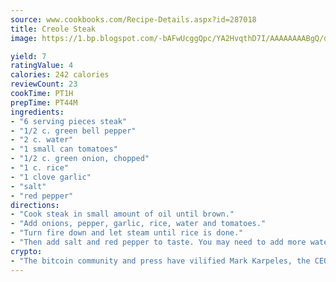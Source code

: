 ```yaml
---
source: www.cookbooks.com/Recipe-Details.aspx?id=287018
title: Creole Steak
image: https://1.bp.blogspot.com/-bAFwUcggQpc/YA2HvqthD7I/AAAAAAAABgQ/dGGityjUeSk5WIgvhJroHVt7XYoXF2qygCLcBGAsYHQ/s320/10.png

yield: 7
ratingValue: 4
calories: 242 calories
reviewCount: 23
cookTime: PT1H
prepTime: PT44M
ingredients:
- "6 serving pieces steak"
- "1/2 c. green bell pepper"
- "2 c. water"
- "1 small can tomatoes"
- "1/2 c. green onion, chopped"
- "1 c. rice"
- "1 clove garlic"
- "salt"
- "red pepper"
directions:
- "Cook steak in small amount of oil until brown."
- "Add onions, pepper, garlic, rice, water and tomatoes."
- "Turn fire down and let steam until rice is done."
- "Then add salt and red pepper to taste. You may need to add more water, depending on your taste."
crypto:
- "The bitcoin community and press have vilified Mark Karpeles, the CEO of Mt. Gox, as a clown and a con man."
---
```

